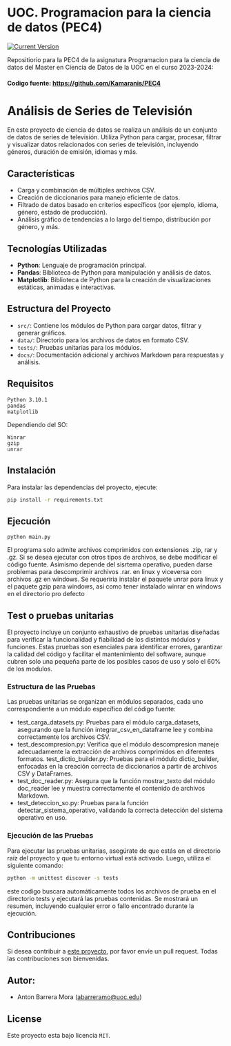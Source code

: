 UOC. Programacion para la ciencia de datos (PEC4)
============
[![Current Version](https://img.shields.io/badge/version-1.0-green.svg)](https://github.com/Kamaranis/PEC4) 

Repositiorio para la PEC4 de la asignatura Programacion para la ciencia de datos del Master en Ciencia de Datos de la UOC en el curso 2023-2024: 
#### Codigo fuente: https://github.com/Kamaranis/PEC4
# Análisis de Series de Televisión

En este proyecto de ciencia de datos se realiza un análisis de un conjunto de datos de series de televisión. Utiliza Python para cargar, procesar, filtrar y visualizar datos relacionados con series de televisión, incluyendo géneros, duración de emisión, idiomas y más.

## Características

- Carga y combinación de múltiples archivos CSV.
- Creación de diccionarios para manejo eficiente de datos.
- Filtrado de datos basado en criterios específicos (por ejemplo, idioma, género, estado de producción).
- Análisis gráfico de tendencias a lo largo del tiempo, distribución por género, y más.

## Tecnologías Utilizadas

- **Python**: Lenguaje de programación principal.
- **Pandas**: Biblioteca de Python para manipulación y análisis de datos.
- **Matplotlib**: Biblioteca de Python para la creación de visualizaciones estáticas, animadas e interactivas.

## Estructura del Proyecto

- `src/`: Contiene los módulos de Python para cargar datos, filtrar y generar gráficos.
- `data/`: Directorio para los archivos de datos en formato CSV.
- `tests/`: Pruebas unitarias para los módulos.
- `docs/`: Documentación adicional y archivos Markdown para respuestas y análisis.

## Requisitos
```
Python 3.10.1
pandas
matplotlib
```
Dependiendo del SO:
```
Winrar
gzip
unrar
```

## Instalación
Para instalar las dependencias del proyecto, ejecute:

```bash
pip install -r requirements.txt
```

## Ejecución
```
python main.py
```
El programa solo admite archivos comprimidos con extensiones .zip, rar y .gz. Si se desea ejecutar con otros tipos de archivos, se debe modificar el código fuente. Asimismo depende del sisrtema operativo, pueden darse problemas para descomprimir archivos .rar. en linux y viceversa con archivos .gz en windows.
Se requeriria instalar el paquete unrar para linux y el paquete gzip para windows, asi como tener instalado winrar en windows en el directorio pro defecto

## Test o pruebas unitarias
El proyecto incluye un conjunto exhaustivo de pruebas unitarias diseñadas para verificar la funcionalidad y fiabilidad de los distintos módulos y funciones. Estas pruebas son esenciales para identificar errores, garantizar la calidad del código y facilitar el mantenimiento del software, aunque cubren solo una pequeña parte de los posibles casos de uso y solo el 60% de los modulos.

### Estructura de las Pruebas
Las pruebas unitarias se organizan en módulos separados, cada uno correspondiente a un módulo específico del código fuente:

- test_carga_datasets.py: Pruebas para el módulo carga_datasets, asegurando que la función integrar_csv_en_dataframe lee y combina correctamente los archivos CSV.
- test_descompresion.py: Verifica que el módulo descompresion maneje adecuadamente la extracción de archivos comprimidos en diferentes formatos.
test_dictio_builder.py: Pruebas para el módulo dictio_builder, enfocadas en la creación correcta de diccionarios a partir de archivos CSV y DataFrames.
- test_doc_reader.py: Asegura que la función mostrar_texto del módulo doc_reader lee y muestra correctamente el contenido de archivos Markdown.
- test_deteccion_so.py: Pruebas para la función detectar_sistema_operativo, validando la correcta detección del sistema operativo en uso.

### Ejecución de las Pruebas
Para ejecutar las pruebas unitarias, asegúrate de que estás en el directorio raíz del proyecto y que tu entorno virtual está activado. Luego, utiliza el siguiente comando:

```bash
python -m unittest discover -s tests

```
este codigo buscara automáticamente todos los archivos de prueba en el directorio tests y ejecutará las pruebas contenidas. Se mostrará un resumen, incluyendo cualquier error o fallo encontrado durante la ejecución.


## Contribuciones
Si desea contribuir a [este proyecto](https://github.com/Kamaranis/PEC4), por favor envíe un pull request. Todas las contribuciones son bienvenidas.

## Autor:
- Anton Barrera Mora (abarreramo@uoc.edu)

## License
Este proyecto esta bajo licencia `MIT`.
